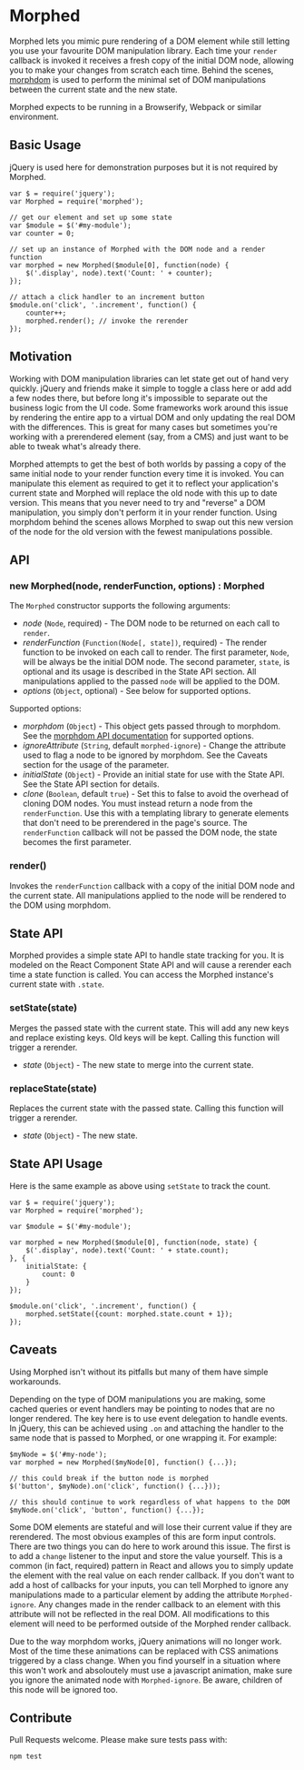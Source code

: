 # Morphed

Morphed lets you mimic pure rendering of a DOM element while still letting you use your favourite DOM manipulation library. Each time your `render` callback is invoked it receives a fresh copy of the initial DOM node, allowing you to make your changes from scratch each time. Behind the scenes, [morphdom](https://github.com/patrick-steele-idem/morphdom) is used to perform the minimal set of DOM manipulations between the current state and the new state.

Morphed expects to be running in a Browserify, Webpack or similar environment.

## Basic Usage

jQuery is used here for demonstration purposes but it is not required by Morphed.

    var $ = require('jquery');
    var Morphed = require('morphed');

    // get our element and set up some state
    var $module = $('#my-module');
    var counter = 0;

    // set up an instance of Morphed with the DOM node and a render function
    var morphed = new Morphed($module[0], function(node) {
        $('.display', node).text('Count: ' + counter);
    });

    // attach a click handler to an increment button
    $module.on('click', '.increment', function() {
        counter++;
        morphed.render(); // invoke the rerender
    });

## Motivation

Working with DOM manipulation libraries can let state get out of hand very quickly. jQuery and friends make it simple to toggle a class here or add add a few nodes there, but before long it's impossible to separate out the business logic from the UI code. Some frameworks work around this issue by rendering the entire app to a virtual DOM and  only updating the real DOM with the differences. This is great for many cases but sometimes you're working with a prerendered element (say, from a CMS) and just want to be able to tweak what's already there.

Morphed attempts to get the best of both worlds by passing a copy of the same initial node to your render function every time it is invoked. You can manipulate this element as required to get it to reflect your application's current state and Morphed will replace the old node with this up to date version. This means that you never need to try and "reverse" a DOM manipulation, you simply don't perform it in your render function. Using morphdom behind the scenes allows Morphed to swap out this new version of the node for the old version with the fewest manipulations possible.

## API

### new Morphed(node, renderFunction, options) : Morphed

The `Morphed` constructor supports the following arguments:

- _node_ (`Node`, required) - The DOM node to be returned on each call to `render`.
- _renderFunction_ (`Function(Node[, state])`, required) - The render function to be invoked on each call to render. The first parameter, `Node`, will be always be the initial DOM node. The second parameter, `state`, is optional and its usage is described in the State API section. All manipulations applied to the passed `node` will be applied to the DOM.
- _options_ (`Object`, optional) - See below for supported options.

Supported options:

- _morphdom_ (`Object`) - This object gets passed through to morphdom. See the [morphdom API documentation](https://github.com/patrick-steele-idem/morphdom#api) for supported options.
- _ignoreAttribute_ (`String`, default `morphed-ignore`) - Change the attribute used to flag a node to be ignored by morphdom. See the Caveats section for the usage of the parameter.
- _initialState_ (`Object`) - Provide an initial state for use with the State API. See the State API section for details.
- _clone_ (`Boolean`, default `true`) - Set this to false to avoid the overhead of cloning DOM nodes. You must instead return a node from the `renderFunction`. Use this with a templating library to generate elements that don't need to be prerendered in the page's source. The `renderFunction` callback will not be passed the DOM node, the state becomes the first parameter.

### render()

Invokes the `renderFunction` callback with a copy of the initial DOM node and the current state. All manipulations applied to the node will be rendered to the DOM using morphdom.

## State API

Morphed provides a simple state API to handle state tracking for you. It is modeled on the React Component State API and will cause a rerender each time a state function is called. You can access the Morphed instance's current state with `.state`.

### setState(state)

Merges the passed state with the current state. This will add any new keys and replace existing keys. Old keys will be kept. Calling this function will trigger a rerender.

- _state_ (`Object`) - The new state to merge into the current state.

### replaceState(state)

Replaces the current state with the passed state. Calling this function will trigger a rerender.

- _state_ (`Object`) - The new state.

## State API Usage

Here is the same example as above using `setState` to track the count.

    var $ = require('jquery');
    var Morphed = require('morphed');

    var $module = $('#my-module');

    var morphed = new Morphed($module[0], function(node, state) {
        $('.display', node).text('Count: ' + state.count);
    }, {
        initialState: {
            count: 0
        }
    });

    $module.on('click', '.increment', function() {
        morphed.setState({count: morphed.state.count + 1});
    });

## Caveats

Using Morphed isn't without its pitfalls but many of them have simple workarounds.

Depending on the type of DOM manipulations you are making, some cached queries or event handlers may be pointing to nodes that are no longer rendered. The key here is to use event delegation to handle events. In jQuery, this can be achieved using `.on` and attaching the handler to the same node that is passed to Morphed, or one wrapping it. For example:

    $myNode = $('#my-node');
    var morphed = new Morphed($myNode[0], function() {...});

    // this could break if the button node is morphed
    $('button', $myNode).on('click', function() {...}));

    // this should continue to work regardless of what happens to the DOM
    $myNode.on('click', 'button', function() {...});

Some DOM elements are stateful and will lose their current value if they are rerendered. The most obvious examples of this are form input controls. There are two things you can do here to work around this issue. The first is to add a `change` listener to the input and store the value yourself. This is a common (in fact, required) pattern in React and allows you to simply update the element with the real value on each render callback. If you don't want to add a host of callbacks for your inputs, you can tell Morphed to ignore any manipulations made to a particular element by adding the attribute `Morphed-ignore`. Any changes made in the render callback to an element with this attribute will not be reflected in the real DOM. All modifications to this element will need to be performed outside of the Morphed render callback.

Due to the way morphdom works, jQuery animations will no longer work. Most of the time these animations can be replaced with CSS animations triggered by a class change. When you find yourself in a situation where this won't work and absoloutely must use a javascript animation, make sure you ignore the animated node with `Morphed-ignore`. Be aware, children of this node will be ignored too.

## Contribute

Pull Requests welcome. Please make sure tests pass with:

    npm test
